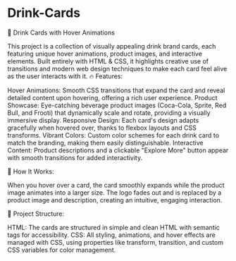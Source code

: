 # Drink-Cards

🍹 Drink Cards with Hover Animations

This project is a collection of visually appealing drink brand cards, each featuring unique hover animations, product images, and interactive elements. Built entirely with HTML & CSS, it highlights creative use of transitions and modern web design techniques to make each card feel alive as the user interacts with it.
🔥 Features:

Hover Animations: Smooth CSS transitions that expand the card and reveal detailed content upon hovering, offering a rich user experience.
Product Showcase: Eye-catching beverage product images (Coca-Cola, Sprite, Red Bull, and Frooti) that dynamically scale and rotate, providing a visually immersive display.
Responsive Design: Each card's design adapts gracefully when hovered over, thanks to flexbox layouts and CSS transforms.
Vibrant Colors: Custom color schemes for each drink card to match the branding, making them easily distinguishable.
Interactive Content: Product descriptions and a clickable "Explore More" button appear with smooth transitions for added interactivity.

🎯 How It Works:

When you hover over a card, the card smoothly expands while the product image animates into a larger size.
The logo fades out and is replaced by a product image and description, creating an intuitive, engaging interaction.

📂 Project Structure:

HTML: The cards are structured in simple and clean HTML with semantic tags for accessibility.
CSS: All styling, animations, and hover effects are managed with CSS, using properties like transform, transition, and custom CSS variables for color management.
